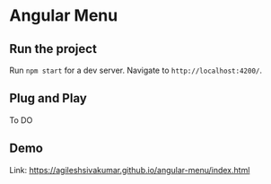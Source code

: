 # Angular Menu

## Run the project

Run `npm start` for a dev server. Navigate to `http://localhost:4200/`.

## Plug and Play

To DO

## Demo

Link: https://agileshsivakumar.github.io/angular-menu/index.html
